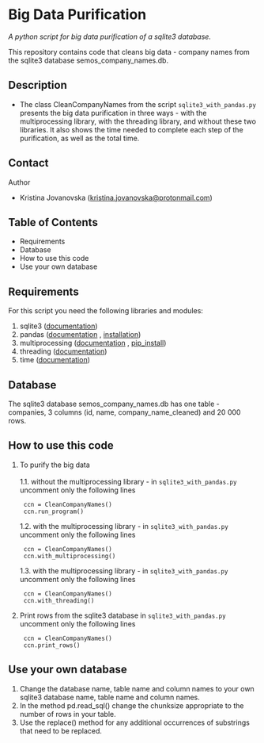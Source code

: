 # Big Data Purification 

*A python script for big data purification of a sqlite3 database.*

This repository contains code that cleans big data -
company names from the sqlite3 database
semos_company_names.db.

## Description
* The class CleanCompanyNames from the script
`sqlite3_with_pandas.py` presents the big data purification
in three ways - with the multiprocessing library,
with the threading library, and without these two libraries. 
It also shows the time needed to complete each step of 
the purification, as well as the total time.

## Contact
Author
* Kristina Jovanovska (kristina.jovanovska@protonmail.com)

## Table of Contents 
* Requirements
* Database 
* How to use this code 
* Use your own database

## Requirements
For this script you need the following libraries and modules:

1. sqlite3 ([documentation](https://docs.python.org/3/library/sqlite3.html))
2. pandas ([documentation](https://pandas.pydata.org/docs/user_guide/index.html) \, [installation](https://pandas.pydata.org/docs/getting_started/install.html))
3. multiprocessing ([documentation](https://docs.python.org/3/library/multiprocessing.html) \,  [pip_install](https://pypi.org/project/multiprocessing/))
4. threading ([documentation](https://docs.python.org/3/library/threading.html))
5. time ([documentation](https://docs.python.org/3/library/time.html))

## Database
The sqlite3 database semos_company_names.db
has one table - companies, 3 columns
(id, name, company_name_cleaned) and 20 000 rows.

## How to use this code 
1. To purify the big data \
   \
     1.1. without the multiprocessing library - in `sqlite3_with_pandas.py` 
     uncomment only the following lines 
    ```
     ccn = CleanCompanyNames()
     ccn.run_program()
     ``` 

    1.2. with the multiprocessing library - in `sqlite3_with_pandas.py`
    uncomment only the following lines
    ```
     ccn = CleanCompanyNames()
     ccn.with_multiprocessing()
    ```

    1.3. with the multiprocessing library - in `sqlite3_with_pandas.py`
     uncomment only the following lines    
    ```
     ccn = CleanCompanyNames()
     ccn.with_threading()
    ```
2. Print rows from the sqlite3 database in `sqlite3_with_pandas.py`
     uncomment only the following lines    
    ```
     ccn = CleanCompanyNames()
     ccn.print_rows()
    ```

## Use your own database
1. Change the database name, table name and column names
to your own sqlite3 database name, table name and column names.
2. In the method pd.read_sql() change the chunksize 
appropriate to the number of rows in your table. 
3. Use the replace() method for any additional occurrences
of substrings that need to be replaced.